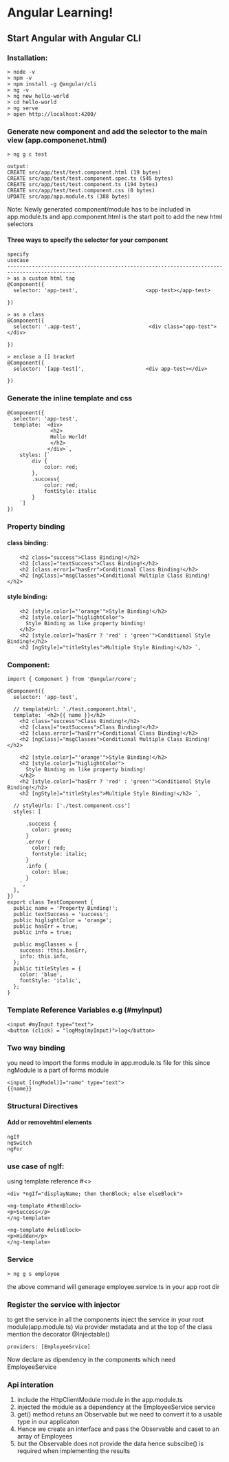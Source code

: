 
# Angular Learning! 

## Start Angular with Angular CLI

### Installation:

```
> node -v
> npm -v
> npm install -g @angular/cli
> ng -v
> ng new hello-world
> cd hello-world
> ng serve
> open http://localhost:4200/
```

### Generate new component and add the selector to the main view (app.componenet.html)

```
> ng g c test

output:
CREATE src/app/test/test.component.html (19 bytes)
CREATE src/app/test/test.component.spec.ts (545 bytes)
CREATE src/app/test/test.component.ts (194 bytes)
CREATE src/app/test/test.component.css (0 bytes)
UPDATE src/app/app.module.ts (388 bytes)
```

Note: Newly generated component/module has to be included in app.module.ts
and app.component.html is the start poit to add the new html selectors

#### Three ways to specify the selector for your component

```
specify                                                          usecase
--------------------------------------------------------------------------------------------
> as a custom html tag
@Component({
  selector: 'app-test',                      <app-test></app-test>

})

> as a class
@Component({
  selector: '.app-test',                      <div class="app-test"></div>

})

> enclose a [] bracket
@Component({
  selector: '[app-test]',                    <div app-test></div>

})

```

### Generate the inline template and css

```
@Component({
  selector: 'app-test',
  template: `<div>
              <h2>
              Hello World!
              </h2>
             </div>`,
    styles: [`
        div {
            color: red;
        },
        .success{
            color: red;
            fontStyle: italic
        }
    `]
})

```

### Property binding

#### class binding:

```
    <h2 class="success">Class Binding!</h2>
    <h2 [class]="textSuccess">Class Binding!</h2>
    <h2 [class.error]="hasErr">Conditional Class Binding!</h2>
    <h2 [ngClass]="msgClasses">Conditional Multiple Class Binding!</h2>
```

#### style binding:

```
    <h2 [style.color]="'orange'">Style Binding!</h2>
    <h2 [style.color]="higlightColor">
      Style Binding as like property binding!
    </h2>
    <h2 [style.color]="hasErr ? 'red' : 'green'">Conditional Style Binding!</h2>
    <h2 [ngStyle]="titleStyles">Multiple Style Binding!</h2> `,

```

### Component:

```
import { Component } from '@angular/core';

@Component({
  selector: 'app-test',

  // templateUrl: './test.component.html',
  template: `<h2>{{ name }}</h2>
    <h2 class="success">Class Binding!</h2>
    <h2 [class]="textSuccess">Class Binding!</h2>
    <h2 [class.error]="hasErr">Conditional Class Binding!</h2>
    <h2 [ngClass]="msgClasses">Conditional Multiple Class Binding!</h2>

    <h2 [style.color]="'orange'">Style Binding!</h2>
    <h2 [style.color]="higlightColor">
      Style Binding as like property binding!
    </h2>
    <h2 [style.color]="hasErr ? 'red' : 'green'">Conditional Style Binding!</h2>
    <h2 [ngStyle]="titleStyles">Multiple Style Binding!</h2> `,

  // styleUrls: ['./test.component.css']
  styles: [
    `
      .success {
        color: green;
      }
      .error {
        color: red;
        fontstyle: italic;
      }
      .info {
        color: blue;
      }
    `,
  ],
})
export class TestComponent {
  public name = 'Property Binding!';
  public textSuccess = 'success';
  public higlightColor = 'orange';
  public hasErr = true;
  public info = true;

  public msgClasses = {
    success: !this.hasErr,
    info: this.info,
  };
  public titleStyles = {
    color: 'blue',
    fontStyle: 'italic',
  };
}

```

### Template Reference Variables e.g (#myInput)

```
<input #myInput type="text">
<button (click) = "logMsg(myInput)">log</button>

```

### Two way binding

you need to import the forms module in app.module.ts file for this since ngModule is a part of forms module

```
<input [(ngModel)]="name" type="text">
{{name}}

```

### Structural Directives

#### Add or removehtml elements

```
ngIf
ngSwitch
ngFor
```

### use case of ngIf:

using template reference #<>

```
<div *ngIf="displayName; then thenBlock; else elseBlock">

<ng-template #thenBlock>
<p>Success</p>
</ng-template>

<ng-template #elseBlock>
<p>Hidden</p>
</ng-template>
```


### Service
```
> ng g s employee
```
the above command will generage employee.service.ts in your app root dir

### Register the service with injector
to get the service in all the components inject the service in your root module(app.module.ts) via provider metadata
and at the top of the class mention the decorator @Injectable()
```
providers: [EmployeeSrvice]
```

Now declare as dipendency in the components which need EmployeeService

### Api interation

1. include the HttpClientModule module in the app.module.ts
2. injected the module as a dependency at the EmployeeService service
3. get() method retuns an Observable but we need to convert it to a usable type in our applicaton
4. Hence we create an interface and pass the Observable and caset to an array of Employees
5. but the Observable does not provide the data hence subscibe() is required when implementing the results